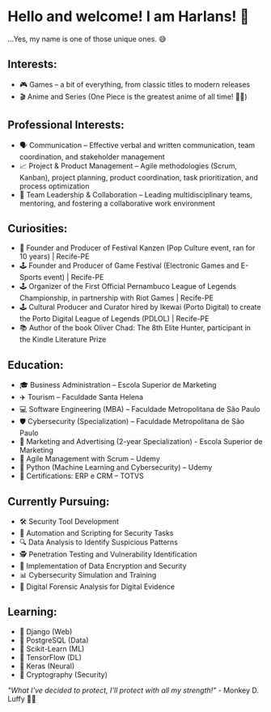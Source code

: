 # Hello and welcome! I am Harlans! 🧙

...Yes, my name is one of those unique ones. 😅

## Interests:

- 🎮 Games – a bit of everything, from classic titles to modern releases
- 🎬 Anime and Series (One Piece is the greatest anime of all time! 🏴‍☠️)

## Professional Interests:

- 🗣️ Communication – Effective verbal and written communication, team coordination, and stakeholder management
- 📈 Project & Product Management – Agile methodologies (Scrum, Kanban), project planning, product coordination, task prioritization, and process optimization
- 🤝 Team Leadership & Collaboration – Leading multidisciplinary teams, mentoring, and fostering a collaborative work environment

## Curiosities:

- 🎉 Founder and Producer of Festival Kanzen (Pop Culture event, ran for 10 years) | Recife-PE
- 🕹️ Founder and Producer of Game Festival (Electronic Games and E-Sports event) | Recife-PE
- 🕹️ Organizer of the First Official Pernambuco League of Legends Championship, in partnership with Riot Games | Recife-PE
- 🕹️ Cultural Producer and Curator hired by Ikewai (Porto Digital) to create the Porto Digital League of Legends (PDLOL) | Recife-PE
- 📚 Author of the book Oliver Chad: The 8th Elite Hunter, participant in the Kindle Literature Prize

## Education:

- 🎓 Business Administration – Escola Superior de Marketing
- ✈️ Tourism – Faculdade Santa Helena
- 💻 Software Engineering (MBA) – Faculdade Metropolitana de São Paulo
- 🛡️ Cybersecurity (Specialization) – Faculdade Metropolitana de São Paulo
- 📢 Marketing and Advertising (2-year Specialization) - Escola Superior de Marketing
- 📑 Agile Management with Scrum – Udemy
- 🐍 Python (Machine Learning and Cybersecurity) – Udemy
- 📜 Certifications: ERP e CRM – TOTVS

## Currently Pursuing:

- 🛠️ Security Tool Development
- 🤖 Automation and Scripting for Security Tasks
- 🔍 Data Analysis to Identify Suspicious Patterns
- 🕵️ Penetration Testing and Vulnerability Identification
- 🔐 Implementation of Data Encryption and Security
- 📊 Cybersecurity Simulation and Training
- 📂 Digital Forensic Analysis for Digital Evidence

## Learning:

- 🌱 Django (Web)
- 🌱 PostgreSQL (Data)
- 🌱 Scikit-Learn (ML)
- 🌱 TensorFlow (DL)
- 🌱 Keras (Neural)
- 🌱 Cryptography (Security)

*"What I've decided to protect, I'll protect with all my strength!"* - Monkey D. Luffy 👊🏼
